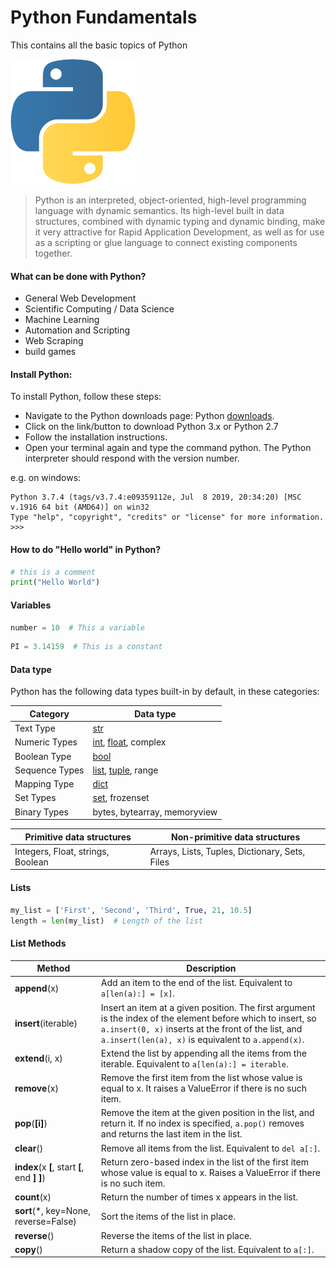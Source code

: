 # Python Fundamentals

This contains all the basic topics of Python

[![](https://raw.githubusercontent.com/docker-library/docs/01c12653951b2fe592c1f93a13b4e289ada0e3a1/python/logo.png)](https://www.python.org/doc/essays/blurb/)
> Python is an interpreted, object-oriented, high-level programming language with dynamic semantics. Its high-level built in data structures, combined with dynamic typing and dynamic binding, make it very attractive for Rapid Application Development, as well as for use as a scripting or glue language to connect existing components together.

#### What can be done with Python?
- General Web Development
- Scientific Computing / Data Science
- Machine Learning
- Automation and Scripting
- Web Scraping
- build games

#### Install Python:
To install Python, follow these steps:
- Navigate to the Python downloads page: Python [downloads](https://www.python.org/downloads/).
- Click on the link/button to download Python 3.x or Python 2.7
- Follow the installation instructions.
- Open your terminal again and type the command python. The Python interpreter should respond with the version number.

e.g. on windows:
````text
Python 3.7.4 (tags/v3.7.4:e09359112e, Jul  8 2019, 20:34:20) [MSC v.1916 64 bit (AMD64)] on win32
Type "help", "copyright", "credits" or "license" for more information.
>>>
````

#### How to do "Hello world" in Python?
```python
# this is a comment
print("Hello World")
```

#### Variables
````python
number = 10  # This a variable
````
````python
PI = 3.14159  # This is a constant
````

#### Data type
Python has the following data types built-in by default, in these categories:

Category | Data type
----------|----------
Text Type |	[str](https://github.com/addleonel/python-fundamentals/blob/master/lecture_1/data_type.py)
Numeric Types |[int](https://github.com/addleonel/python-fundamentals/blob/master/lecture_1/data_type.py), [float](https://github.com/addleonel/python-fundamentals/blob/master/lecture_1/data_type.py), complex
Boolean Type|	[bool](https://github.com/addleonel/python-fundamentals/blob/master/lecture_1/data_type.py)
Sequence Types| [list](https://github.com/addleonel/python-fundamentals/blob/master/lecture_1/data_type.py), [tuple](https://github.com/addleonel/python-fundamentals/blob/master/lecture_1/data_type.py), range
Mapping Type|	[dict](https://github.com/addleonel/python-fundamentals/blob/master/lecture_1/data_type.py)
Set Types|	[set](https://github.com/addleonel/python-fundamentals/blob/master/lecture_1/data_type.py), frozenset
Binary Types|	bytes, bytearray, memoryview

Primitive data structures | Non-primitive data structures
-------------------------| -----------------------------
Integers, Float, strings, Boolean| Arrays, Lists, Tuples, Dictionary, Sets, Files

#### Lists
````python
my_list = ['First', 'Second', 'Third', True, 21, 10.5]
length = len(my_list)  # Length of the list
````

#### List Methods
Method | Description
----------------|--------------
|**append**(x) | Add an item to the end of the list. Equivalent to `a[len(a):] = [x]`.
|**insert**(iterable) | Insert an item at a given position. The first argument is the index of the element before which to insert, so `a.insert(0, x)` inserts at the front of the list, and `a.insert(len(a), x)` is equivalent to `a.append(x)`.
|**extend**(i, x) | Extend the list by appending all the items from the iterable. Equivalent to `a[len(a):] = iterable`.
|**remove**(x) | Remove the first item from the list whose value is equal to x. It raises a ValueError if there is no such item.
|**pop**(**[**i**]**) | Remove the item at the given position in the list, and return it. If no index is specified, `a.pop()` removes and returns the last item in the list.
|**clear**() | Remove all items from the list. Equivalent to `del a[:]`.
|**index**(x **[**, start **[**, end **]** **]**) | Return zero-based index in the list of the first item whose value is equal to x. Raises a ValueError if there is no such item.
|**count**(x) | Return the number of times x appears in the list.
|**sort**(*, key=None, reverse=False)| Sort the items of the list in place.
|**reverse**() | Reverse the items of the list in place. 
|**copy**() | Return a shadow copy of the list. Equivalent to `a[:]`.

